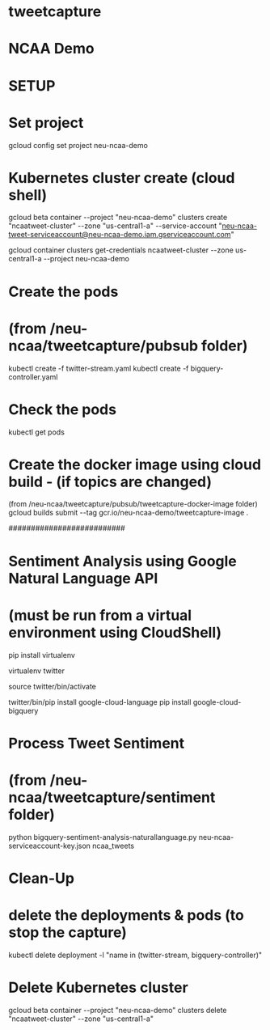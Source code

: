 # tweetcapture
# NCAA Demo

# SETUP

# Set project

gcloud config set project neu-ncaa-demo

# Kubernetes cluster create (cloud shell)

gcloud beta container --project "neu-ncaa-demo" clusters create "ncaatweet-cluster" --zone "us-central1-a" --service-account "neu-ncaa-tweet-serviceaccount@neu-ncaa-demo.iam.gserviceaccount.com"

gcloud container clusters get-credentials ncaatweet-cluster --zone us-central1-a --project neu-ncaa-demo

# Create the pods
# (from /neu-ncaa/tweetcapture/pubsub folder)

kubectl create -f twitter-stream.yaml
kubectl create -f bigquery-controller.yaml

# Check the pods
kubectl get pods

# Create the docker image using cloud build - (if topics are changed)
(from /neu-ncaa/tweetcapture/pubsub/tweetcapture-docker-image folder)
gcloud builds submit --tag gcr.io/neu-ncaa-demo/tweetcapture-image .



##########################
# Sentiment Analysis using Google Natural Language API 
# (must be run from a virtual environment using CloudShell)

pip install virtualenv

virtualenv twitter

source twitter/bin/activate

twitter/bin/pip install google-cloud-language
pip install google-cloud-bigquery

# Process Tweet Sentiment 
# (from /neu-ncaa/tweetcapture/sentiment folder)

python bigquery-sentiment-analysis-naturallanguage.py neu-ncaa-serviceaccount-key.json ncaa_tweets


# Clean-Up

# delete the deployments & pods (to stop the capture)
kubectl delete deployment -l "name in (twitter-stream, bigquery-controller)"

# Delete Kubernetes cluster
gcloud beta container --project "neu-ncaa-demo" clusters delete "ncaatweet-cluster" --zone "us-central1-a"
